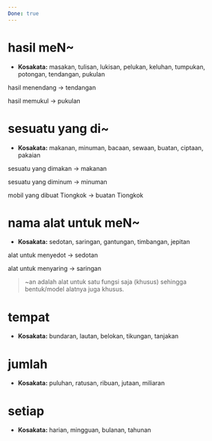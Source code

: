 ```yaml
---
Done: true
---
```


# hasil meN~

- **Kosakata:**
  masakan, tulisan, lukisan, pelukan, keluhan, tumpukan, potongan, tendangan, pukulan

hasil menendang -> tendangan

hasil memukul -> pukulan

# sesuatu yang di~

- **Kosakata:**
  makanan, minuman, bacaan, sewaan, buatan, ciptaan, pakaian

sesuatu yang dimakan -> makanan

sesuatu yang diminum -> minuman

mobil yang dibuat Tiongkok -> buatan Tiongkok

# nama alat untuk meN~

- **Kosakata:**
  sedotan, saringan, gantungan, timbangan, jepitan

alat untuk menyedot -> sedotan

alat untuk menyaring -> saringan

> ~an adalah alat untuk satu fungsi saja (khusus) sehingga bentuk/model alatnya juga khusus.

# tempat

- **Kosakata:**
  bundaran, lautan, belokan, tikungan, tanjakan

# jumlah

- **Kosakata:**
  puluhan, ratusan, ribuan, jutaan, miliaran

# setiap

- **Kosakata:**
  harian, mingguan, bulanan, tahunan
